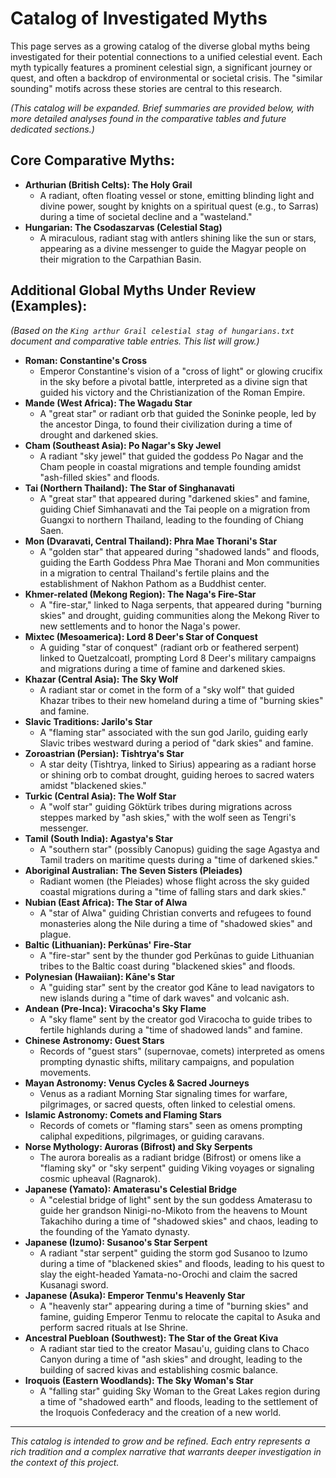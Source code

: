 # Catalog of Investigated Myths

This page serves as a growing catalog of the diverse global myths being investigated for their potential connections to a unified celestial event. Each myth typically features a prominent celestial sign, a significant journey or quest, and often a backdrop of environmental or societal crisis. The "similar sounding" motifs across these stories are central to this research.

*(This catalog will be expanded. Brief summaries are provided below, with more detailed analyses found in the comparative tables and future dedicated sections.)*

## Core Comparative Myths:

*   **Arthurian (British Celts): The Holy Grail**
    *   A radiant, often floating vessel or stone, emitting blinding light and divine power, sought by knights on a spiritual quest (e.g., to Sarras) during a time of societal decline and a "wasteland."
*   **Hungarian: The Csodaszarvas (Celestial Stag)**
    *   A miraculous, radiant stag with antlers shining like the sun or stars, appearing as a divine messenger to guide the Magyar people on their migration to the Carpathian Basin.

## Additional Global Myths Under Review (Examples):

*(Based on the `King arthur Grail celestial stag of hungarians.txt` document and comparative table entries. This list will grow.)*

*   **Roman: Constantine's Cross**
    *   Emperor Constantine's vision of a "cross of light" or glowing crucifix in the sky before a pivotal battle, interpreted as a divine sign that guided his victory and the Christianization of the Roman Empire.
*   **Mande (West Africa): The Wagadu Star**
    *   A "great star" or radiant orb that guided the Soninke people, led by the ancestor Dinga, to found their civilization during a time of drought and darkened skies.
*   **Cham (Southeast Asia): Po Nagar's Sky Jewel**
    *   A radiant "sky jewel" that guided the goddess Po Nagar and the Cham people in coastal migrations and temple founding amidst "ash-filled skies" and floods.
*   **Tai (Northern Thailand): The Star of Singhanavati**
    *   A "great star" that appeared during "darkened skies" and famine, guiding Chief Simhanavati and the Tai people on a migration from Guangxi to northern Thailand, leading to the founding of Chiang Saen.
*   **Mon (Dvaravati, Central Thailand): Phra Mae Thorani's Star**
    *   A "golden star" that appeared during "shadowed lands" and floods, guiding the Earth Goddess Phra Mae Thorani and Mon communities in a migration to central Thailand's fertile plains and the establishment of Nakhon Pathom as a Buddhist center.
*   **Khmer-related (Mekong Region): The Naga's Fire-Star**
    *   A "fire-star," linked to Naga serpents, that appeared during "burning skies" and drought, guiding communities along the Mekong River to new settlements and to honor the Naga's power.
*   **Mixtec (Mesoamerica): Lord 8 Deer's Star of Conquest**
    *   A guiding "star of conquest" (radiant orb or feathered serpent) linked to Quetzalcoatl, prompting Lord 8 Deer's military campaigns and migrations during a time of famine and darkened skies.
*   **Khazar (Central Asia): The Sky Wolf**
    *   A radiant star or comet in the form of a "sky wolf" that guided Khazar tribes to their new homeland during a time of "burning skies" and famine.
*   **Slavic Traditions: Jarilo's Star**
    *   A "flaming star" associated with the sun god Jarilo, guiding early Slavic tribes westward during a period of "dark skies" and famine.
*   **Zoroastrian (Persian): Tishtrya's Star**
    *   A star deity (Tishtrya, linked to Sirius) appearing as a radiant horse or shining orb to combat drought, guiding heroes to sacred waters amidst "blackened skies."
*   **Turkic (Central Asia): The Wolf Star**
    *   A "wolf star" guiding Göktürk tribes during migrations across steppes marked by "ash skies," with the wolf seen as Tengri's messenger.
*   **Tamil (South India): Agastya's Star**
    *   A "southern star" (possibly Canopus) guiding the sage Agastya and Tamil traders on maritime quests during a "time of darkened skies."
*   **Aboriginal Australian: The Seven Sisters (Pleiades)**
    *   Radiant women (the Pleiades) whose flight across the sky guided coastal migrations during a "time of falling stars and dark skies."
*   **Nubian (East Africa): The Star of Alwa**
    *   A "star of Alwa" guiding Christian converts and refugees to found monasteries along the Nile during a time of "shadowed skies" and plague.
*   **Baltic (Lithuanian): Perkūnas' Fire-Star**
    *   A "fire-star" sent by the thunder god Perkūnas to guide Lithuanian tribes to the Baltic coast during "blackened skies" and floods.
*   **Polynesian (Hawaiian): Kāne's Star**
    *   A "guiding star" sent by the creator god Kāne to lead navigators to new islands during a "time of dark waves" and volcanic ash.
*   **Andean (Pre-Inca): Viracocha's Sky Flame**
    *   A "sky flame" sent by the creator god Viracocha to guide tribes to fertile highlands during a "time of shadowed lands" and famine.
*   **Chinese Astronomy: Guest Stars**
    *   Records of "guest stars" (supernovae, comets) interpreted as omens prompting dynastic shifts, military campaigns, and population movements.
*   **Mayan Astronomy: Venus Cycles & Sacred Journeys**
    *   Venus as a radiant Morning Star signaling times for warfare, pilgrimages, or sacred quests, often linked to celestial omens.
*   **Islamic Astronomy: Comets and Flaming Stars**
    *   Records of comets or "flaming stars" seen as omens prompting caliphal expeditions, pilgrimages, or guiding caravans.
*   **Norse Mythology: Auroras (Bifrost) and Sky Serpents**
    *   The aurora borealis as a radiant bridge (Bifrost) or omens like a "flaming sky" or "sky serpent" guiding Viking voyages or signaling cosmic upheaval (Ragnarok).
*   **Japanese (Yamato): Amaterasu's Celestial Bridge**
    *   A "celestial bridge of light" sent by the sun goddess Amaterasu to guide her grandson Ninigi-no-Mikoto from the heavens to Mount Takachiho during a time of "shadowed skies" and chaos, leading to the founding of the Yamato dynasty.
*   **Japanese (Izumo): Susanoo's Star Serpent**
    *   A radiant "star serpent" guiding the storm god Susanoo to Izumo during a time of "blackened skies" and floods, leading to his quest to slay the eight-headed Yamata-no-Orochi and claim the sacred Kusanagi sword.
*   **Japanese (Asuka): Emperor Tenmu's Heavenly Star**
    *   A "heavenly star" appearing during a time of "burning skies" and famine, guiding Emperor Tenmu to relocate the capital to Asuka and perform sacred rituals at Ise Shrine.
*   **Ancestral Puebloan (Southwest): The Star of the Great Kiva**
    *   A radiant star tied to the creator Masau'u, guiding clans to Chaco Canyon during a time of "ash skies" and drought, leading to the building of sacred kivas and establishing cosmic balance.
*   **Iroquois (Eastern Woodlands): The Sky Woman's Star**
    *   A "falling star" guiding Sky Woman to the Great Lakes region during a time of "shadowed earth" and floods, leading to the settlement of the Iroquois Confederacy and the creation of a new world.

---

*This catalog is intended to grow and be refined. Each entry represents a rich tradition and a complex narrative that warrants deeper investigation in the context of this project.* 